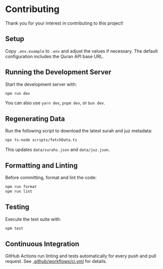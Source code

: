 # Contributing

Thank you for your interest in contributing to this project!

## Setup

Copy `.env.example` to `.env` and adjust the values if necessary. The default configuration includes the Quran API base URL.

## Running the Development Server

Start the development server with:

```bash
npm run dev
```

You can also use `yarn dev`, `pnpm dev`, or `bun dev`.

## Regenerating Data

Run the following script to download the latest surah and juz metadata:

```bash
npx ts-node scripts/fetchData.ts
```

This updates `data/surahs.json` and `data/juz.json`.

## Formatting and Linting

Before committing, format and lint the code:

```bash
npm run format
npm run lint
```

## Testing

Execute the test suite with:

```bash
npm test
```

## Continuous Integration

GitHub Actions run linting and tests automatically for every push and pull request. See [.github/workflows/ci.yml](.github/workflows/ci.yml) for details.
